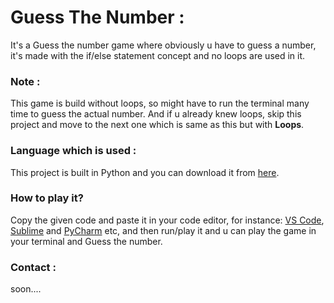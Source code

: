 # Guess The Number :
It's a Guess the number game where obviously u have to guess a number, it's made with the if/else statement concept and no loops are used in it.

### Note :
This game is build without loops, so might have to run the terminal many time to guess the actual number. And if u already knew loops, skip this project and move to the next one which is same as this but with **Loops**.

### Language which is used :
This project is built in Python and you can download it from [here](https://www.python.org/downloads/).

### How to play it?
Copy the given code and paste it in your code editor, for instance: [VS Code](https://code.visualstudio.com/), [Sublime](https://www.sublimetext.com/) and [PyCharm](https://www.jetbrains.com/pycharm/) etc, and then run/play it and u can play the game in your terminal and Guess the number.

### Contact :
soon....
